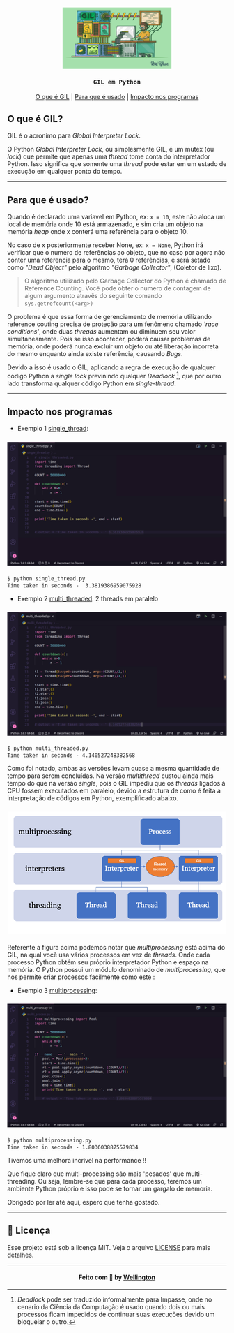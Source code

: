 
<h3 align="center">
    	<img alt="GIL" src="/assets/GIL.png" width="250px"/>

	GIL em Python
</h3>

<p align="center">
  <a href="#gil">O que é GIL</a> | 
	<a href="#usabilidade">Para que é usado</a> |  
  <a href="#impacto">Impacto nos programas</a> 
</p>

<h2 id="gil">O que é GIL?</h2>

GIL é o acronimo para _Global Interpreter Lock_.

O Python _Global Interpreter Lock_, ou simplesmente GIL, é um mutex (ou _lock_) que permite que apenas uma _thread_ tome conta do interpretador Python.
Isso significa que somente uma _thread_ pode estar em um estado de execução em qualquer ponto do tempo.

___

<h2 id="usabilidade">Para que é usado? </h2> 

Quando é declarado uma variavel em Python, ex: `x = 10`, este não aloca um local de memória onde 10 está armazenado, e sim cria um objeto na memória _heap_ onde x conterá uma referência para o objeto 10.

No caso de x posteriormente receber None, ex: `x = None`, Python irá verificar que o numero de referências ao objeto, que no caso por agora não conter uma referencia para o mesmo, terá 0 referências, e será setado como _"Dead Object"_ pelo algoritmo _"Garbage Collector"_, (Coletor de lixo).

> O algoritmo utilizado pelo Garbage Collector do Python é chamado de Reference Counting.
> Você pode obter o numero de contagem de algum argumento atravês do seguinte comando ```sys.getrefcount(<arg>)```

O problema é que essa forma de gerenciamento de memória utilizando reference couting precisa de proteção para um fenômeno chamado _'race conditions'_, onde duas _threads_ aumentam ou diminuem seu valor simultaneamente. Pois se isso acontecer, poderá causar problemas de memória, onde poderá nunca excluir um objeto ou até liberação incorreta do mesmo enquanto ainda existe referência, causando _Bugs_. 

Devido a isso é usado o GIL, aplicando a regra de execução de qualquer código Python a _single lock_ previnindo qualquer _Deadlock_ [^1], que por outro lado transforma qualquer código Python em _single-thread_.

[^1]: _Deadlock_ pode ser traduzido informalmente para Impasse, onde no cenario da Ciência da Computação é usado quando dois ou mais processos ficam impedidos de continuar suas execuções devido um bloqueiar o outro. 

___

<h2 id="impacto">Impacto nos programas</h2>

* Exemplo 1 [single_thread](single_thread.py):
<h3 align="center">
<img alt="GIL" src="assets/single.png" />
</h3>

```
$ python single_thread.py
Time taken in seconds -  3.3819386959075928
```
* Exemplo 2 [multi_threaded](multi_threaded.py):
2 threads em paralelo
<h3 align="center">
<img alt="GIL" src="assets/multi.png" />
</h3>

```
$ python multi_threaded.py
Time taken in seconds - 4.140527248382568
```


  Como foi notado, ambas as versões levam quase a mesma quantidade de tempo para serem concluídas. Na versão _multithread_ custou ainda mais tempo do que na versão _single_, pois o GIL impediu que os _threads_ ligados à CPU fossem executados em paralelo, devido a estrutura de como é feita a interpretação de códigos em Python, exemplificado abaixo.

<h3 align="center">
<img alt="GIL" src="assets/heap_py.png" width="500px"/>
</h3>

Referente a figura acima podemos notar que _multiprocessing_ está acima do GIL, na qual você usa vários processos em vez de _threads_. Onde cada processo Python obtém seu próprio interpretador Python e espaço na memória. O Python possui um módulo denominado de _multiprocessing_, que nos permite criar processos facilmente como este :

* Exemplo 3 [multiprocessing](multiprocessing.py):
<h3 align="center">
<img alt="GIL" src="assets/process.png" />
</h3>

```
$ python multiprocessing.py
Time taken in seconds - 1.8036038875579834
```
Tivemos uma melhora incrível na performance !!

Que fique claro que multi-processing são mais 'pesados' que multi-threading.
Ou seja, lembre-se que para cada processo, teremos um ambiente Python próprio e isso pode se tornar um gargalo de memoria.

Obrigado por ler até aqui, espero que tenha gostado.
___

## :memo: Licença

Esse projeto está sob a licença MIT. Veja o arquivo [LICENSE](https://github.com/wrtinho/GIL-Python/blob/master/LICENSE) para mais detalhes.

---

<h4 align="center">
    Feito com 💜 by <a href="https://www.linkedin.com/in/wellington-rodrigues-a11b1392/" target="_blank">Wellington </a>
</h4>
